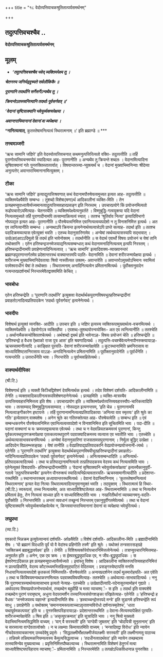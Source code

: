 +++
title = "१८ वेदोत्पत्तिवाचकश्रुतितात्पर्यसमर्थनम्"

+++


## तदुत्पत्तिवचश्चैव ..

**वेदोत्पत्तिवाचकश्रुतितात्पर्यसमर्थनम्**

## **मूलम्** 

- ***‘तदुत्पत्तिवचश्चैव भवेद् व्यक्तिमपेक्ष्य तु ।***

***चेतनस्य जनिर्यद्वदुच्यते सर्वलौकिकैः ॥***

***पुराणानि तदर्थानि सर्गेसर्गेऽन्यथैव तु ।***

***क्रियन्तेऽतस्त्वनित्यानि तदर्थाः पूर्वसर्गवत् ॥’***

***‘वेदानां सृष्टिवाक्यानि भवेयुर्व्यक्त्यपेक्षया ।***

***अवान्तराभिमानानां देवानां वा व्यपेक्षया ।***

***नानित्यत्वात्**, कुतस्तेषामनित्यत्वं स्थिरात्मनाम् ॥’ इति ब्रह्माण्डे ॥ ***

### **तत्त्वमञ्जरी**

‘ऋचः सामानि जज्ञिरे’ इति वेदस्योत्पत्तिवचनात् कथमनुत्पत्तिरित्यतो वक्ति- तदुत्पत्तीति ॥ तर्हि पुराणोत्पत्तिवचनमप्येवं स्यादित्यत आह- पुराणानीति ॥ अन्यथैव तु क्रियन्ते शब्दतः । वेदानामित्यादिना सृश्व्विाक्यानां गतेः पुनरुक्तिस्तात्पर्यात् । विषयान्तरस्या-प्युक्त्यर्थं च । वेदानां मुख्याभिमानिन्याः श्रीदेव्या अनुत्पत्तेर् अवान्तराभिमानानामित्युक्तम् ।

### **टीका** 

‘ऋचः सामानि जज्ञिरे’ इत्याद्युत्पत्तिश्रवणात् कथं वेदानामपौरुषेयत्वमुच्यत इत्यत आह- तदुत्पत्तीति ॥ व्यक्तिमपेक्ष्यैवेति सम्बन्धः । तुशब्दो विशेषा(षणा)र्थ आदिकालीनां व्यक्ति-मिति । तेन प्रत्यहमप्युपाध्यायैर्व्यज्यमानत्वादुत्पत्तिव्यवहारप्रसङ्ग इति निरस्तम् । उपचारप्रयोगे किं प्रयोजनमित्यतो रूढोपचारोऽयमित्याह- चेतनस्येति ॥ व्यक्तिमपेक्ष्येत्यनुवर्तते । विष्णुबुद्धि-गत्वयुक्त्या यदि वेदानां नित्यत्वमुच्यते तर्हि पुराणादीनामपि तत्साम्यान्नित्यत्वं स्यात् । ततश्च ‘श्रुतिर्वाव नित्या’ इत्यादिविभागो नोपपद्यत इत्यत आह- पुराणानीति ॥ पौरुषेयत्वनिमित्त एवानित्यत्वव्यपदेशो न तु विनाशनिमित्त इत्यर्थः । अत एव त्वनित्यानीति सम्बन्धः । अन्यथाऽपि क्रियन्त इत्यनेनार्थव्यत्यासेऽपि प्राप्ते सत्याह- तदर्था इति ॥ ततश्च पदादिक्रमव्यत्यास एवेत्युक्तं भवति । एतच्च वेदानुसारिणामेव । अन्येषां त्वर्थव्यत्यासस्यापि सद्भावात् । उत्प्रे(क्षा)क्षाऽऽदिमूलो हि तदर्थ इति भावेनोक्तम् । तदर्थानीति ॥ स वेदार्थ एवार्थो विषयः प्रयोजनं च येषां तानि तथोक्तानि । एतेन
हरिश्चन्द्रजनमेजयाद्यनित्यसम्बन्धात् कथं वेदानामनादिनित्यत्वम् इत्यपि निरस्तम् । हरिश्चन्द्रादीनामपि प्रवाहेणानादिनित्यत्वात् । ‘ऋचः सामानि’ इत्यादिवाक्य-व्याख्यानन्तरं ब्रह्माण्डपुराणान्तर्गतमेव प्रदेशान्तरस्थं वाक्यान्तरमपि पठति- वेदानामिति ॥ देवानां शरीरजन्मापेक्षया इत्यर्थः । शरीरजन्म मुख्याभिमानिदेवतायाः श्रियो नास्तीत्यत उक्तम्- अवान्तरेति ॥ अवान्तरोऽमुख्योऽभिमानः स्वामित्वं परमेश्वराधीनं येषां ते तथोक्ताः । स्थिरात्मनाम् अनादिनित्यत्वेन प्रमितानामित्यर्थः । पूर्वोक्तानुवादेन गत्यन्तरप्रदर्शनार्थं निरन्तरमेवैतद्वाक्यमिति केचित् ।

### **भावबोधः** 

एतेन हरिश्चन्द्रेति ॥ ‘पुराणानि तदर्थानि’ इत्युक्त्वा वेदार्थार्थकपुराणविषयभूतहरिश्चन्द्रादीनां प्रवाहतोऽनादित्वप्रतिपादकेन ‘तदर्थाः पूर्वसर्गवत्’ इत्यनेनेत्यर्थः ।

### **भावदीपः** 

विशेषार्थ इत्युक्तं व्यनक्ति- आदीति ॥ उपचार इति ॥ जज्ञिर इत्यस्य व्यक्तिरूपामुख्यार्थत्व-वचनमित्यर्थः । व्यक्तिमपेक्ष्येति ॥ देहयोगोऽत्र व्यक्तिर्ज्ञेया । एवशब्द-तुशब्दयोरन्वयोक्तिः- अत एव त्वनित्यानीति ॥ ततश्चेति ॥ अर्थानामैकरूप्योक्तितश्चेत्यर्थः । अर्थशब्दो द्व्यर्थ इति भावेनाऽह- विषयः प्रयोजनं चेति ॥ हरिश्चन्द्रेति ॥ ‘हरिश्चन्द्रो ह वैधस ऐक्ष्वाको राजा पुत्र आस’ इति श्रवणादित्यर्थः । तदुत्पत्ति-वचश्चैवेत्यनेनापौनरुक्त्यायाऽह- ऋचस्सामानीत्यादि ॥ काङ्क्षित पूरयति- देवानां शरीरजन्मापेक्षयेति ॥ कूटस्थानामिति भ्रमनिरासाय वा साध्याविशिष्टतानिरासाय वाऽऽह- अनादिनित्यत्वेन प्रमितानामिति ॥ पूर्वोक्तानुवादेनेति ॥ पूर्वार्धेनेति । गत्यन्तरेति ॥ उत्तरार्धेनेति भावः । निरन्तरेति ॥ पूर्वाव्यवहितेत्यर्थः।

### **वाक्यार्थदीपिका**

(श्री.टि.)

विशेषणार्थ इति ॥ व्यक्तौ किञ्चिद्विशेषणं देयमित्यर्थक इत्यर्थः । तदेव विशेषणं दर्शयति- आदिकालीनामिति ॥ तेनेति ॥ व्यक्तावादिकालीनत्वरूपविशेषणदानेनेत्यर्थः । प्रत्यहमिति ॥ व्यक्ति-मात्रस्यैव उत्पत्तिव्यवहारनिमित्तत्व इति शेषः । उपचारप्रयोग इति ॥ व्यक्तिमपेक्ष्योत्पत्तिव्यवहारस्यौप-चारिकत्वादिति भावः । तत्साम्याद् विष्णुबुद्धिगत्वसाम्यात् । नोपपद्यत इत्यनन्तरम्, ‘इति चेन्न । पुराणानामपि नित्यत्वाङ्गीकारेण इष्टापत्तेः । तर्हि पुराणानामनित्यत्वप्रतिपादिकायाः ‘अनित्या वाव स्मृतयः’ इति श्रुतेः का गतिः’ इत्येतावान् वाक्यशेषः । अनेन श्रुतेः का गतिरुक्तेत्यत आह- पौरुषेयत्वेति ॥ सम्बन्ध इति ॥ एवं सम्बन्धकरणेन पौरुषेयत्वनिमित्त एवानित्यत्वव्यपदेशो न विनाशनिमित्त इति सूचितमिति भावः । पदा-दीति ॥
पदानां वाक्यानां च यः क्रमस्तद्व्यत्यास एवेत्यर्थः । तथा च न वेदवन्नियतक्रमवत्त्वं पुराणानां, किन्तु पूर्वकल्पस्थपुराणक्रमापेक्षया एतत्कल्पस्थपुराणे पदवाक्यादिक्रमस्य व्यत्यास एव भवतीति भावः । एतच्चेति ॥ अर्थव्यत्यासाभाववचनमित्यर्थः । अन्येषां वेदाननुसारिणां राजसतामसपुराणानाम् । निर्मूला बुद्धिर् उत्प्रेक्षा । आदिपदेन विप्रलम्भसङ्ग्रहः । येषां तानीति ॥ वेदप्रतिपाद्यप्रतिपादकानि वेदप्रयोजनप्रयोजनानी-त्यर्थः । एतेनेति ॥ ‘पुराणानि तदर्थानि’ इत्युक्त्वा वेदार्थार्थकपुराणविषयीभूतहरिश्चन्द्रादीनां प्रवाहतोऽ-नादिनित्यत्वप्रतिपादकेन ‘तदर्थाः पूर्वसर्गवत्’ इत्यनेनेत्यर्थः । अनित्यसम्बन्धादिति ॥ अनित्यार्थ-प्रतिपादकत्वादित्यर्थः । तथा च प्रतिपाद्यानामनित्यत्वे तत्प्रतिपादकस्य वेदस्य कथं नित्यत्वमिति भावः । एतेनेत्युक्तं विशदयति- हरिश्चन्द्रादीनामपीति ॥ ‘वेदानां सृश्व्विाक्यानि भवेयुर्व्यक्त्यपेक्षया’ इत्यस्यैकानुपूर्वी-गतत्वे ‘तदुत्पत्तिवचश्चैव’ इत्यनेन पौनरुक्त्यं स्यादित्यभिप्रेत्यावतारयति- ऋचस्सामानीत्यादीति ॥ प्रदेशान्त-रस्थमिति ॥ स्थानान्तरस्थम् अध्यायान्तरस्थमित्यर्थः । देवानां वेदाभिमानिनाम् । ‘कुतस्तेषामनित्यत्वं स्थिरात्मनाम्’ इत्यत वेदा नित्याः स्थिरात्मत्वादित्यनुमानमुक्तं भवति । तदयुक्तम् । स्थिरात्मत्वं हि स्थिर-(श्री.टि.) स्वरूपत्वं, तच्च नित्यत्वमेव, अतः साध्याविशिष्टतेत्यत आह- स्थिरात्मनामिति ॥ तथा च नित्यत्वेन प्रमितत्वं हेतुः, तेन नित्यत्वं साध्यत इति न साध्याविशिष्टतेति भावः । नरहरितीर्थानां व्याख्यानमनु-वदति- पूर्वोक्तेति ॥ निरन्तरमिति ॥ अन्तरं व्यवधानं तच्छून्यं निरन्तरम् एकानुपूर्वीगतमेवेत्यर्थः । तथा च वेदानां सृष्टिवाक्यानि भवेयुर्व्यक्त्यपेक्षयेत्येव न, किन्त्ववान्तराभिमानानां देवानां वा व्यपेक्षया भवेयुरित्यर्थः।

### **लघुप्रभा**

(व्या.टि.)

एवकारो भिन्नक्रम इत्युपेत्यान्वयं दर्शयति- अपेक्ष्यैवेति ॥ विशेषं दर्शयति- आदिकालीना-मिति ॥ ब्रह्मादीनामिति शेषः । ‘यो ब्रह्माणं विदधाति पूर्वं यो वै वेदांश्च प्रहिणोति तस्मै’ इति श्रुतेः । यथोक्तं तन्त्रसारसङ्ग्रहे ‘व्यक्तिक्रमं ब्रह्मबुद्धावपेक्ष्य’ इति । तेनेति ॥ विशिश्व्व्यक्तेरेवोपचारनिमित्तत्वेनेत्यर्थः । तत्राप्युपचारनिमित्तमाह- अनुवर्तत इति ॥ अनेन, एक एव क्रमः । स ईश्वरबुद्ध्युपाधिक एव, न जीव-बुद्ध्युपाधिकः । स ईश्वरेणाऽदिकाल इव प्रत्यहमप्युपाध्यायैर्व्यज्यते । इयांस्तु विशेषः । आदिकालीना व्यक्तिरुत्पत्तिव्यवहारनिमित्तं न प्रात्याहिकीति, वेदस्य कौटस्थ्यमभिसंहितमुद्घाटितं वेदितव्यम् । प्रसङ्गस्येष्टापत्तिं मनसि निधायानित्यत्वव्यपदेशे कृतकत्वं निमित्तयति- पौरुषेयत्वेति ॥ अन्वयप्रदर्शनेन तदर्थं मूलमारोहयति- अत एवेति ॥ तथा च किंविषयमन्यथाकरणमित्यतः पदवाक्यविषयमित्याह- ततश्चेति ॥ अर्थव्यत्या-साभावादित्यर्थः । ननु किं पुराणमात्रस्यार्थव्यत्यासाभाव इत्यतो नेत्याह- एतच्चेति ॥ उत्प्रेक्षादीत्यादि-पदेनासुरव्यामोहनं गृह्यते । अर्थपदस्य विषयप्रयोजनोभयार्थत्वं, तच्छब्देन बहुव्रीहिं च मत्वा व्याचश्व्े- स इति ॥ तदर्था इति वाक्यशेषे तच्छब्देन पुराणं परामृष्टम्, अधुना वेदपरामर्शेन तस्यानित्यसंयोगशङ्का परिहृतेत्याह- एतेनेति ॥ ‘हरिश्चन्द्रो ह वैधसः’ ‘जनमेजयस्य यज्ञान्ते’ इत्यादीनामिति शेषः । ‘ह्रस्वाच्चन्द्रोत्तरपदे मन्त्रे’ इति सुडागमे हरिश्चन्द्रेति रूपं साधु । प्रवाहेणेति ॥ यथोक्तम् ‘समाननामरूपत्वाच्चाऽवृत्तावप्यविरोधो दर्शनात्स्मृतेश्च’, ‘धाता यथापूर्वमकल्पयत्’ इति च । पुनरुक्तिपरिहारायाऽह- प्रदेशान्तरस्थमिति ॥ देवाना-मित्यस्यापेक्षितं पूरयति- शरीरजन्मापेक्षयेति ॥ श्रिय इति ॥ ‘असृत्युपक्रमात्’ इति सूत्रादिति भावः । ननु श्रियो मुख्यतो वेदाभिमानित्वमसिद्धमिति वाच्यम् । ‘वाग् वै सरस्वती’ इति ‘वाग्देवी जुषताम्’ इति ‘चोदयित्री सूनृतानाम्’ इति च सरस्वत्या वाग्देवतात्वोक्तेः । न च लक्ष्म्याः किमायातमिति वाच्यम् । ‘मन्त्रादिवद्वा विरोधः’ इति न्यायेन नीचदेवतावाचकानाम् उच्चदेवेषु प्रवृत्तेः । ‘सिद्धलक्ष्मीर्मोक्षलक्ष्मीर्जयलक्ष्मीः सरस्वती’ इति लक्ष्मीनामसु पाठाच्च । तन्नियमे तन्नियामकनियम्यत्वस्य कैमुत्यसिद्धत्वाच्च । ‘तदधीनत्वादर्थवत्’ इति न्यायेन तच्छब्दस्य तत्स्वामिन्येव मुख्यत्वाच्च । प्रवृत्तिनिमित्तपौष्कल्याच्च । स्थिरात्मनामिति विशेषणं हेतुगर्भं मत्वा साध्यावैशिष्ट्यपरिहाराय व्याचश्व्े- प्रमितानामिति ॥ निरन्तरमेवेति ॥ तत्पक्षेऽधिकविधानान्न पुनरुक्तिः ।

